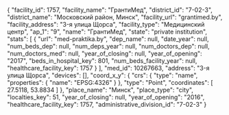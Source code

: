{
    "facility_id": 1757,
    "facility_name": "ГрантиМед",
    "district_id": "7-02-3",
    "district_name": "Московский район, Минск",
    "facility_url": "grantimed.by",
    "facility_address": "3-я улица Щорса",
    "facility_type": "Медицинский центр",
    "ap_1": "9",
    "name": "ГрантиМед",
    "state": "private institution",
    "stats": [
        {
            "url": "med-praktika.by",
            "dep_name": null,
            "date_year": null,
            "num_beds_dep": null,
            "num_deps_year": null,
            "num_doctors_dep": null,
            "num_doctors_med": null,
            "year_of_closing": null,
            "year_of_opening": "2017",
            "beds_in_hospital_key": 801,
            "num_beds_facility_year": null,
            "healthcare_facility_key": 1757
        }
    ],
    "med_id": 10267663,
    "address": "3-я улица Щорса",
    "devices": [],
    "coord_x_y": {
        "crs": {
            "type": "name",
            "properties": {
                "name": "EPSG:4326"
            }
        },
        "type": "Point",
        "coordinates": [
            27.5118,
            53.8834
        ]
    },
    "place_name": "Минск",
    "place_type": "city",
    "localties_key": 51,
    "year_of_closing": null,
    "year_of_opening": "2016",
    "healthcare_facility_key": 1757,
    "administrative_division_id": "7-02-3"
}